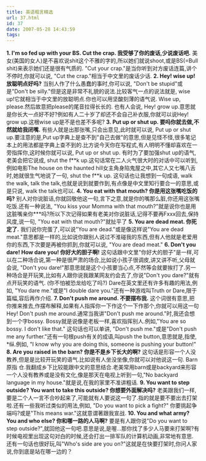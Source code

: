 ```yaml
---
title: 英语粗言精选
url: 37.html
id: 37
date: 2007-05-28 14:43:59
tags:
---
```


**1\. I'm so fed up with your BS. Cut the crap. 我受够了你的废话,少说废话吧.**  美女(美国的女人)是不喜欢说shit这个不雅的字的,所以她们就说shoot,或是BS(=Bull shit)来表示她们还是很有气质的. "Cut your crap."是当你听到对方废话连篇,讲个不停时,你就可以说, "Cut the crap."相当于中文里的废话少话. **2\. Hey! wise up! 放聪明点好吗?** 当别人作了什么愚蠢的事时,你可以说, "Don't be stupid"或是"Don't be silly."但是这是非常不礼貌的说法.比较客气一点的说法就是, wise up!它就相当于中文里的放聪明点.你也可以用坚酸刻薄的语气说. Wise up, please.然后故意把please的尾音拉得长长的. 也有人会说, Hey! grow up.意思就是你长大一点好不好?例如有人二十岁了却还不会自己补衣服,你就可以说Hey! grow up.这根wise up是不是也差不多呢? **3\. Put up or shut up. 要吗你就去做,不然就给我闭嘴.** 有些人就是出那张嘴,只会出意见,此时就可以说, Put up or shut up.要注意的是,Put up字典上是查不到"自己去做"的意思,但是见怪不怪,很多笔记本上的用法都是字典上查不到的.比方说今天你在写程式,有人明明不懂却喜欢在一旁指挥你,这时候你就可以说, Put up or shut up. 有时为了要加强shut up的语气,老美会把它说成, shut the f\*\*k up.这句话常在二人火气很大时的对话中可以听到,例如电影The house on the haunted hill女主角身陷鬼屋之中,其它人又七嘴八舌时,她就很生气地说了一句, shut the f\*\*k up. 这句话也让我想到一句成语, walk the walk, talk the talk,也就是说到就要作到,有点像是中文里知行要合一的意思,或是只说, walk the talk也可以. **4\. You eat with that mouth? 你是用这张嘴吃饭的吗?** 别人对你说脏话,你就回敬他这一句,言下之意,就是你的嘴那么脏,你还用这张嘴吃饭.还有一种说法, "You kiss your Momma with that mouth?"就是说你也是用这脏嘴亲你***吗?所以下次记得如果有老美对你说脏话,记得不要再Fxxx回去,保持风度,说一句, "You eat with that mouth?"就扯平了 **5\. You are dead meat. 你死定了.** 我们说你完蛋了,可以说"You are dead."或是像这样说"You are dead meat."意思都是一样的,比如说你跟别人说过不淮碰我的东西,但有人他就是老爱用你的东西,下次要是再被你抓到,你就可以说, "You are dead meat." **6\. Don't you dare! How dare you! 你好大的胆子啊!** 这句话跟中文里"你好大的胆子"是一样,可以在二种场合说,第一种是很严肃的场合,比如说小孩子很调皮,讲又讲不听,父母就会说, "Don't you dare!"那意思就是这个小孩要当心点,不然等会就要挨打了.另一种场合是开玩笑,比如有人跟你说我跟某网友约会去了,你说"Don't you dare?"就有点开玩笑的语气. (你不怕被恐龙给吃了吗?) Dare在英文里还有许多有趣的用法,例如, "You dare me."或是"I double dare you."还有一种游戏叫Truth or Dare,限于篇幅,容后再作介绍. **7\. Don't push me around. 不要摆布我.** 这个词很有意思,把你推来推去,作摆布解释,如果有人指挥你一下作这个一下作那个,你就可以用这一句Hey! Don't push me around.通常当我讲"Don't push me around."时,我还会想到一个字bossy. Bossy就是说像是老板一样,喜欢指挥别人.例如,"You are so bossy. I don't like that." 这句话也可以单讲, "Don't push me."或是"Don't push me any further."还有一句根push有关的成语,叫push the button,意思就是,指使, *纵.例如, "I know why you are doing this, someone is pushing your button!" **8\. Are you raised in the barn? 你是不是乡下长大的啊?** 这句话是形容一个人没教养,但是是比较开玩笑的语气.比如说有人坐没坐像,你就可以对他说这一句. Barn原指 仓.我翻成乡下比较能跟中文的意思结合.老美常用barn或是backyard来形容一个人没有教养或是没有文化,像是那天在电视上听到一句,"No backyard language in my house."就是说,在我的家里不准讲粗话. **9\. You want to step outside? You want to take this outside? 你想要外面解决吗?** 老美跟我们一样,要是二个人一言不合吵起来了,可能就有人要说这一句了.指的就是要不要出去打架啦.还有一些我听过类似的用法,例如, "Do you want to pick a fight?" 你要挑起争端吗?或是"This means war."这就意谓著跟我宣战. **10\. You and what army? You and who else? 你和哪一路的人马啊?** 要是有人跟你说"Do you want to step outside?",就回他这一句吧.意思是说,是喔...那你找了多少人马要来打架啊?有时候电视里出现这句对白的时候,还会打出一排军队的计算机动画,非常地有意思. 还有一句话也很好玩,叫"Who's side are you on?"这就是在快要打架时,你问人家说,你到底是站在哪一边的？